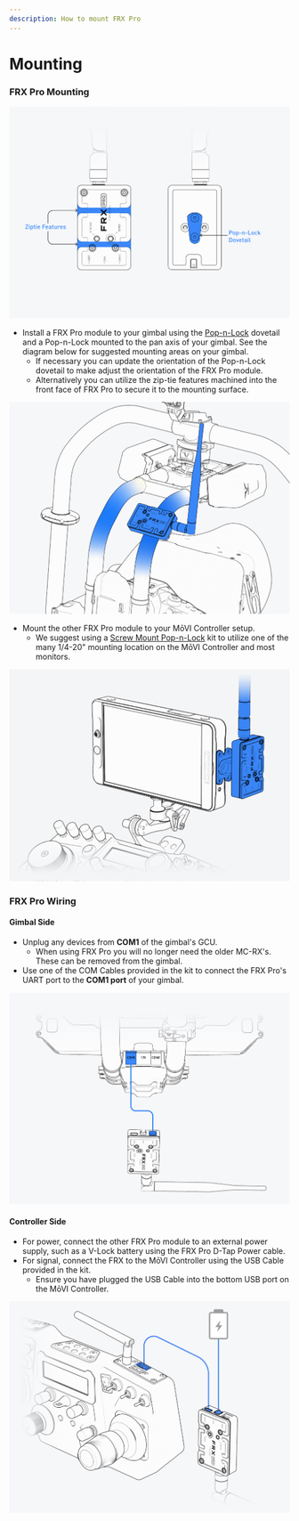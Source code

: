 ```yaml
---
description: How to mount FRX Pro
---
```


# Mounting

### FRX Pro Mounting

![](../../../.gitbook/assets/frxpro_wiki_frxpromounting.jpg)

* Install a FRX Pro module to your gimbal using the [Pop-n-Lock](https://store.freeflysystems.com/search?type=product&q=Pop-n-Lock) dovetail and a Pop-n-Lock mounted to the pan axis of your gimbal. See the diagram below for suggested mounting areas on your gimbal.
  * If necessary you can update the orientation of the Pop-n-Lock dovetail to make adjust the orientation of the FRX Pro module.
  * Alternatively you can utilize the zip-tie features machined into the front face of FRX Pro to secure it to the mounting surface.

![](../../../.gitbook/assets/frxpro_wiki_gimbalmounting.jpg)

* Mount the other FRX Pro module to your MōVI Controller setup. 
  * We suggest using a [Screw Mount Pop-n-Lock](https://store.freeflysystems.com/collections/movi-pro/products/pop-n-lock-screw-mount-quick-release) kit to utilize one of the many 1/4-20" mounting location on the MōVI Controller and most monitors.

![](../../../.gitbook/assets/frxpro_wiki_gimbalmounting_02%20%281%29.jpg)

### FRX Pro Wiring

#### Gimbal Side

* Unplug any devices from **COM1** of the gimbal's GCU.
  * When using FRX Pro you will no longer need the older MC-RX's. These can be removed from the gimbal.
* Use one of the COM Cables provided in the kit to connect the FRX Pro's UART port to the **COM1 port** of your gimbal.

![](../../../.gitbook/assets/frxpro_wiki_wiringgimbalside.jpg)

#### Controller Side

* For power, connect the other FRX Pro module to an external power supply, such as a V-Lock battery using the FRX Pro D-Tap Power cable.
* For signal, connect the FRX to the MōVI Controller using the USB Cable provided in the kit.
  * Ensure you have plugged the USB Cable into the bottom USB port on the MōVI Controller.

![](../../../.gitbook/assets/frx-manual-bom.ai_-100-rgb_gpu-preview-2019-06-20-12.39.46.png)

